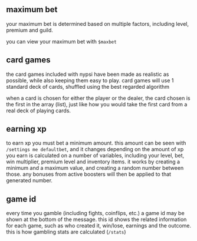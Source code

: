 <script>
  import DocsTemplate from "$lib/components/docs/DocsTemplate.svelte"
</script>

<DocsTemplate title='gambling' />

## maximum bet

your maximum bet is determined based on multiple factors, including level, premium and guild.

you can view your maximum bet with `$maxbet`

## card games

the card games included with nypsi have been made as realistic as possible, while also keeping them easy to play. card games will use 1 standard deck of cards, shuffled using the best regarded algorithm

when a card is chosen for either the player or the dealer, the card chosen is the first in the array (list), just like how you would take the first card from a real deck of playing cards.

## earning xp

to earn xp you must bet a minimum amount. this amount can be seen with `/settings me defaultbet`, and it changes depending on the amount of xp you earn is calculated on a number of variables, including your level, bet, win multiplier, premium level and inventory items. it works by creating a minimum and a maximum value, and creating a random number between those. any bonuses from active boosters will then be applied to that generated number.

## game id

every time you gamble (including fights, coinflips, etc.) a game id may be shown at the bottom of the message. this id shows the related information for each game, such as who created it, win/lose, earnings and the outcome. this is how gambling stats are calculated (`/stats`)
